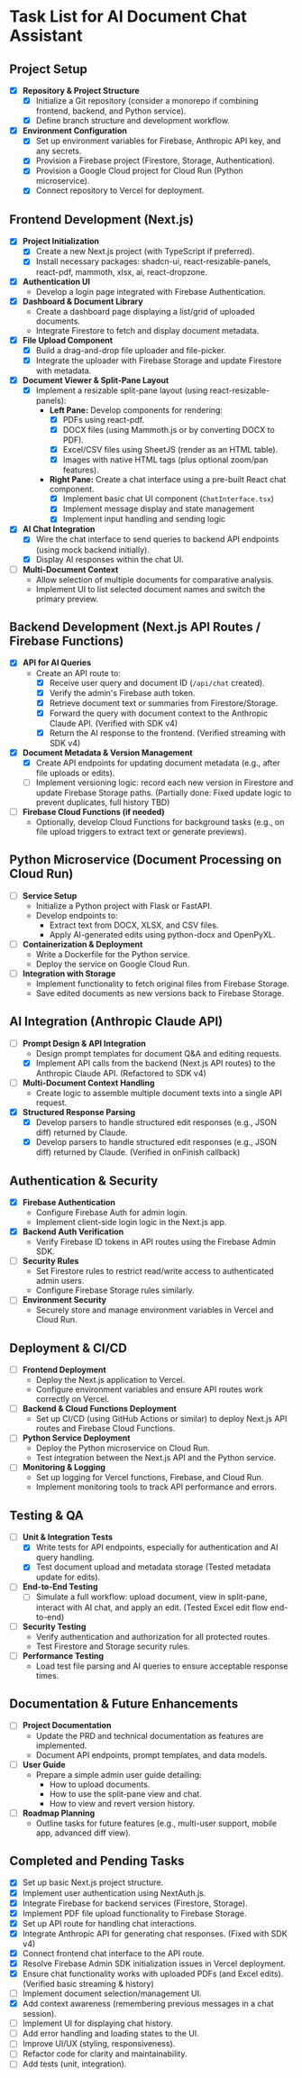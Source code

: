 # Task List for AI Document Chat Assistant

## Project Setup
- [x] **Repository & Project Structure**
  - [x] Initialize a Git repository (consider a monorepo if combining frontend, backend, and Python service).
  - [x] Define branch structure and development workflow.
- [x] **Environment Configuration**
  - [x] Set up environment variables for Firebase, Anthropic API key, and any secrets.
  - [x] Provision a Firebase project (Firestore, Storage, Authentication).
  - [x] Provision a Google Cloud project for Cloud Run (Python microservice).
  - [x] Connect repository to Vercel for deployment.

## Frontend Development (Next.js)
- [x] **Project Initialization**
  - [x] Create a new Next.js project (with TypeScript if preferred).
  - [x] Install necessary packages: shadcn-ui, react-resizable-panels, react-pdf, mammoth, xlsx, ai, react-dropzone.
- [x] **Authentication UI**
  - Develop a login page integrated with Firebase Authentication.
- [x] **Dashboard & Document Library**
  - Create a dashboard page displaying a list/grid of uploaded documents.
  - Integrate Firestore to fetch and display document metadata.
- [x] **File Upload Component**
  - [x] Build a drag-and-drop file uploader and file-picker.
  - [x] Integrate the uploader with Firebase Storage and update Firestore with metadata.
- [x] **Document Viewer & Split-Pane Layout**
  - [x] Implement a resizable split-pane layout (using react-resizable-panels):
    - **Left Pane:** Develop components for rendering:
      - [x] PDFs using react-pdf.
      - [x] DOCX files (using Mammoth.js or by converting DOCX to PDF).
      - [x] Excel/CSV files using SheetJS (render as an HTML table).
      - [x] Images with native HTML tags (plus optional zoom/pan features).
    - **Right Pane:** Create a chat interface using a pre-built React chat component.
      - [x] Implement basic chat UI component (`ChatInterface.tsx`)
      - [x] Implement message display and state management
      - [x] Implement input handling and sending logic
- [x] **AI Chat Integration**
  - [x] Wire the chat interface to send queries to backend API endpoints (using mock backend initially).
  - [x] Display AI responses within the chat UI.
- [ ] **Multi-Document Context**
  - Allow selection of multiple documents for comparative analysis.
  - Implement UI to list selected document names and switch the primary preview.

## Backend Development (Next.js API Routes / Firebase Functions)
- [x] **API for AI Queries**
  - Create an API route to:
    - [x] Receive user query and document ID (`/api/chat` created).
    - [x] Verify the admin's Firebase auth token.
    - [x] Retrieve document text or summaries from Firestore/Storage.
    - [x] Forward the query with document context to the Anthropic Claude API. (Verified with SDK v4)
    - [x] Return the AI response to the frontend. (Verified streaming with SDK v4)
- [x] **Document Metadata & Version Management**
  - [x] Create API endpoints for updating document metadata (e.g., after file uploads or edits).
  - [ ] Implement versioning logic: record each new version in Firestore and update Firebase Storage paths. (Partially done: Fixed update logic to prevent duplicates, full history TBD)
- [ ] **Firebase Cloud Functions (if needed)**
  - Optionally, develop Cloud Functions for background tasks (e.g., on file upload triggers to extract text or generate previews).

## Python Microservice (Document Processing on Cloud Run)
- [ ] **Service Setup**
  - Initialize a Python project with Flask or FastAPI.
  - Develop endpoints to:
    - Extract text from DOCX, XLSX, and CSV files.
    - Apply AI-generated edits using python-docx and OpenPyXL.
- [ ] **Containerization & Deployment**
  - Write a Dockerfile for the Python service.
  - Deploy the service on Google Cloud Run.
- [ ] **Integration with Storage**
  - Implement functionality to fetch original files from Firebase Storage.
  - Save edited documents as new versions back to Firebase Storage.

## AI Integration (Anthropic Claude API)
- [ ] **Prompt Design & API Integration**
  - Design prompt templates for document Q&A and editing requests.
  - [x] Implement API calls from the backend (Next.js API routes) to the Anthropic Claude API. (Refactored to SDK v4)
- [ ] **Multi-Document Context Handling**
  - Create logic to assemble multiple document texts into a single API request.
- [x] **Structured Response Parsing**
  - [x] Develop parsers to handle structured edit responses (e.g., JSON diff) returned by Claude.
  - [x] Develop parsers to handle structured edit responses (e.g., JSON diff) returned by Claude. (Verified in onFinish callback)

## Authentication & Security
- [x] **Firebase Authentication**
  - Configure Firebase Auth for admin login.
  - Implement client-side login logic in the Next.js app.
- [x] **Backend Auth Verification**
  - Verify Firebase ID tokens in API routes using the Firebase Admin SDK.
- [ ] **Security Rules**
  - Set Firestore rules to restrict read/write access to authenticated admin users.
  - Configure Firebase Storage rules similarly.
- [ ] **Environment Security**
  - Securely store and manage environment variables in Vercel and Cloud Run.

## Deployment & CI/CD
- [ ] **Frontend Deployment**
  - Deploy the Next.js application to Vercel.
  - Configure environment variables and ensure API routes work correctly on Vercel.
- [ ] **Backend & Cloud Functions Deployment**
  - Set up CI/CD (using GitHub Actions or similar) to deploy Next.js API routes and Firebase Cloud Functions.
- [ ] **Python Service Deployment**
  - Deploy the Python microservice on Cloud Run.
  - Test integration between the Next.js API and the Python service.
- [ ] **Monitoring & Logging**
  - Set up logging for Vercel functions, Firebase, and Cloud Run.
  - Implement monitoring tools to track API performance and errors.

## Testing & QA
- [ ] **Unit & Integration Tests**
  - [x] Write tests for API endpoints, especially for authentication and AI query handling.
  - [x] Test document upload and metadata storage (Tested metadata update for edits).
- [ ] **End-to-End Testing**
  - [ ] Simulate a full workflow: upload document, view in split-pane, interact with AI chat, and apply an edit. (Tested Excel edit flow end-to-end)
- [ ] **Security Testing**
  - Verify authentication and authorization for all protected routes.
  - Test Firestore and Storage security rules.
- [ ] **Performance Testing**
  - Load test file parsing and AI queries to ensure acceptable response times.

## Documentation & Future Enhancements
- [ ] **Project Documentation**
  - Update the PRD and technical documentation as features are implemented.
  - Document API endpoints, prompt templates, and data models.
- [ ] **User Guide**
  - Prepare a simple admin user guide detailing:
    - How to upload documents.
    - How to use the split-pane view and chat.
    - How to view and revert version history.
- [ ] **Roadmap Planning**
  - Outline tasks for future features (e.g., multi-user support, mobile app, advanced diff view).

## Completed and Pending Tasks
- [x] Set up basic Next.js project structure.
- [x] Implement user authentication using NextAuth.js.
- [x] Integrate Firebase for backend services (Firestore, Storage).
- [x] Implement PDF file upload functionality to Firebase Storage.
- [x] Set up API route for handling chat interactions.
- [x] Integrate Anthropic API for generating chat responses. (Fixed with SDK v4)
- [x] Connect frontend chat interface to the API route.
- [x] Resolve Firebase Admin SDK initialization issues in Vercel deployment.
- [x] Ensure chat functionality works with uploaded PDFs (and Excel edits). (Verified basic streaming & history)
- [ ] Implement document selection/management UI.
- [x] Add context awareness (remembering previous messages in a chat session).
- [ ] Implement UI for displaying chat history.
- [ ] Add error handling and loading states to the UI.
- [ ] Improve UI/UX (styling, responsiveness).
- [ ] Refactor code for clarity and maintainability.
- [ ] Add tests (unit, integration).

